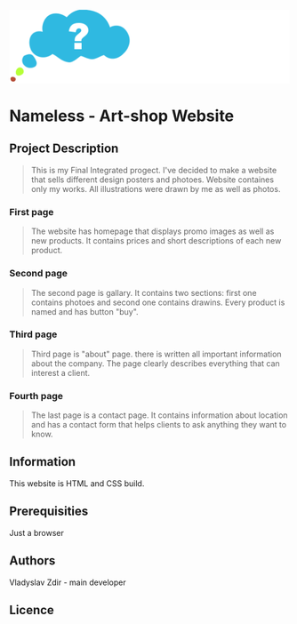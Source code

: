 
![logo](images/Nameless.svg)
# Nameless - Art-shop Website

## Project Description
> This is my Final Integrated progect. I've decided to make a website that sells
different design posters and photoes. Website containes only my works. All illustrations were drawn by me as well as photos.
### First page
> The website has homepage that
displays promo images as well as new products. It contains prices and short descriptions of each new product.
### Second page 
>The second page is gallary. It contains two sections: first one contains photoes and second one contains drawins. Every 
product is named and has button "buy". 
### Third page
>Third page is "about" page. there is 
written all important information about the company. The page clearly describes everything that can interest a client.
### Fourth page 
>The last page is a contact page. It contains 
information about location and has a contact form that helps clients to ask anything they want to know.  

## Information
This website is HTML and CSS build.

## Prerequisities
Just a browser

## Authors
Vladyslav Zdir - main developer 

## Licence 